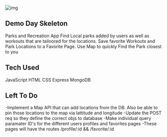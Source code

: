 ![img](proj-img.png)


## Demo Day Skeleton

Parks and Recreation App
Find Local parks added by users as well as workouts that are tailoored for the locations. Save favorite Workouts and Park Locations to a Favorite Page. Use Map to quickly Find the Park closest to you  

## Tech Used

JavaScript 
HTML
CSS
Express
MongoDB

## Left To Do

-Implement a Map API that can add locations from the DB. 
    Also be able to pin those locations to the map
    via lattitude and longitude
-Update the POST req so they define the correct objs to database
-Make individual query paramater ID's for the different users profiles and favorites pages 
    -These pages will have the routes /profile/:id && /favorite/:id





